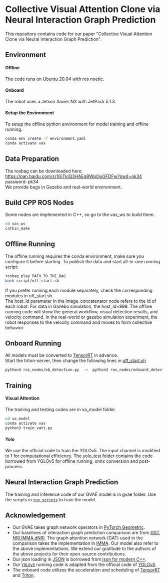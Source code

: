 # Collective Visual Attention Clone via Neural Interaction Graph Prediction
This repository contains code for our paper "Collective Visual Attention Clone via Neural Interaction Graph Prediction".

## Environment
#### Offline
The code runs on Ubuntu 20.04 with ros noetic.     
#### Onboard
The robot uses a Jetson Xavier NX with JetPack 5.1.3.

#### Setup the Environment
To setup the offline python environment for model training and offline running.

```bash
conda env create -f environment.yaml
conda activate vas
```

## Data Preparation
The rosbag can be downloaded here:                 
https://pan.baidu.com/s/1GiTkiQ3HAEgBWp0ixGFDFw?pwd=pk34                    
password: pk34          
We provide bags in Gazebo and real-world environment.                     

## Build CPP ROS Nodes
Some nodes are implemented in C++, so go to the vas_ws to build them.
```bash
cd vas_ws
catkin_make
```
## Offline Running
The offline running requires the conda environment, make sure you configure it before starting.
To publish the data and start all-in-one running script:    
```bash
rosbag play PATH_TO_THE_BAG
bash script/off_start.sh
```
If you prefer running each module separately, check the corresponding modules in off_start.sh.       
The host_id parameter in the image_concatenator node refers to the id of each robot. For data in Gazebo simulation, the host_id=999. The offline running code will show the general workflow, visual detection results, and velocity command. In the real-world or gazebo simulation experiment, the robot responses to the velocity command and moves to form collective behavior.

## Onboard Running
All models must be converted to [TensorRT](https://github.com/NVIDIA/TensorRT) in advance.      
Start the triton-server, then change the following lines in [off_start.sh](./script/off_start.sh)
```bash
python3 ros_nodes/ob_detection.py  ->  python3 ros_nodes/onboard_detection.py
```

## Training
#### Visual Attention
The training and testing codes are in va_model folder.    
```bash
cd va_model
conda activate vas
python3 train_vatt.py
```

#### Yolo
We use the official code to train the YOLOv5.
The input channel is modified to 1 for computational efficiency.
The yolo_test folder contains the code borrowed from YOLOv5 for offline running,
onnx conversion and post-process.

## Neural Interaction Graph Prediction
The training and inference code of our GVAE model is in gvae folder. Use the scripts in [`run_scripts`](./gvae/run_scripts) to train the model.


## Acknowledgement
* Our GVAE takes graph network operators in [PyTorch Geometric](https://github.com/pyg-team/pytorch_geometric).
* Our baselines of interaction graph prediction comparison are from [GST](https://github.com/Shuijing725/CrowdNav_Prediction_AttnGraph), [NRI](https://github.com/ethanfetaya/NRI),[IMMA](https://github.com/sunfanyunn/IMMA),[dNRI](https://github.com/cgraber/cvpr_dNRI). The graph attention network (GAT) used in the comparison takes the implementation in [IMMA](https://github.com/sunfanyunn/IMMA). Our model also refer to the above implementations. We extend our gratitude to the authors of the above projects for their open-source contributions.
* Our json loading in [JSON](./vas_ws/src/vas/src/json.hpp) is borrowed from [json for modern C++](https://github.com/nlohmann/json).
* Our [`YOLOv5`](./yolo_test) running code is adapted from the official code of [YOLOv5](https://github.com/ultralytics/yolov5).
* The onboard code utilizes the acceleration and scheduling of [TensorRT](https://github.com/NVIDIA/TensorRT) and [Triton](https://github.com/triton-inference-server).


